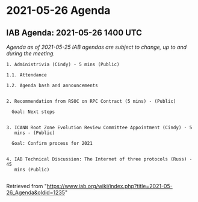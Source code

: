 




2021-05-26 Agenda
=================





IAB Agenda: 2021-05-26 1400 UTC
-------------------------------


*Agenda as of 2021-05-25 IAB agendas are subject to change, up to and during the meeting.*




```
1. Administrivia (Cindy) - 5 mins (Public)

1.1. Attendance

1.2. Agenda bash and announcements 


2. Recommendation from RSOC on RPC Contract (5 mins) - (Public)

  Goal: Next steps


3. ICANN Root Zone Evolution Review Committee Appointment (Cindy) - 5 
   mins - (Public)

  Goal: Confirm process for 2021


4. IAB Technical Discussion: The Internet of three protocols (Russ) - 45 
   mins (Public)


```





Retrieved from "<https://www.iab.org/wiki/index.php?title=2021-05-26_Agenda&oldid=1235>"


